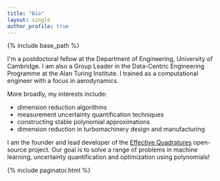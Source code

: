 ```yaml
---
title: "Bio"
layout: single
author_profile: true
---
```


{% include base_path %}

I'm a postdoctoral fellow at the Department of Engineering, University of Cambridge. I am also a Group Leader in the Data-Centric Engineering Programme at the Alan Turing Institute. I trained as a computational engineer with a focus in aerodynamics. 

More broadly, my interests include:

- dimension reduction algorithms
- measurement uncertainty quantification techniques
- constructing stable polynomial approximations
- dimension reduction in turbomachinery design and manufacturing

I am the founder and lead developer of the [Effective Quadratures](https://www.effective-quadratures.org) open-source project. Our goal is to  solve a range of problems in machine learning, uncertainty quantification and optimization using polynomials!

{% include paginator.html %}
